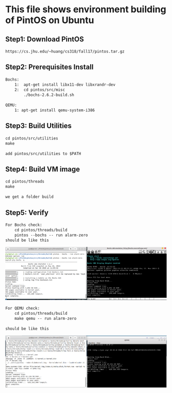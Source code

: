 # This file shows environment building of PintOS on Ubuntu


## Step1: Download PintOS
    https://cs.jhu.edu/~huang/cs318/fall17/pintos.tar.gz


## Step2: Prerequisites Install
    Bochs:
        1:  apt-get install libx11-dev libxrandr-dev
        2:  cd pintos/src/misc
            ./bochs-2.6.2-build.sh
    
    QEMU:
        1: apt-get install qemu-system-i386

## Step3: Build Utilities
    cd pintos/src/utilities
    make

    add pintos/src/utilities to $PATH

## Step4: Build VM image
    cd pintos/threads
    make

    we get a folder build

## Step5: Verify
    For Bochs check:
        cd pintos/threads/build
        pintos --bochs -- run alarm-zero
    should be like this

![avatar](/img/bochs.png)

    For QEMU check:
        cd pintos/threads/build
        make qemu -- run alarm-zero

    should be like this
![avatar](/img/qemu.png)